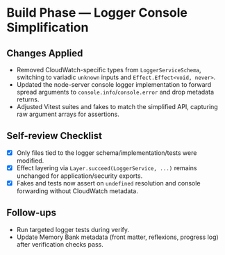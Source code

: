 # Build Phase — Logger Console Simplification

## Changes Applied

- Removed CloudWatch-specific types from `LoggerServiceSchema`, switching to variadic `unknown` inputs and `Effect.Effect<void, never>`.
- Updated the node-server console logger implementation to forward spread arguments to `console.info`/`console.error` and drop metadata returns.
- Adjusted Vitest suites and fakes to match the simplified API, capturing raw argument arrays for assertions.

## Self-review Checklist

- [x] Only files tied to the logger schema/implementation/tests were modified.
- [x] Effect layering via `Layer.succeed(LoggerService, ...)` remains unchanged for application/security exports.
- [x] Fakes and tests now assert on `undefined` resolution and console forwarding without CloudWatch metadata.

## Follow-ups

- Run targeted logger tests during verify.
- Update Memory Bank metadata (front matter, reflexions, progress log) after verification checks pass.
